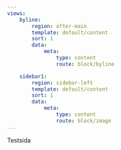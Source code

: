 ```yaml
---
views:
    byline:
        region: after-main
        template: default/content
        sort: 1
        data:
            meta:
                type: content
                route: block/byline

    sidebar1:
        region: sidebar-left
        template: default/content
        sort: 1
        data:
            meta:
                type: content
                route: block/image
...
```


Testsida
